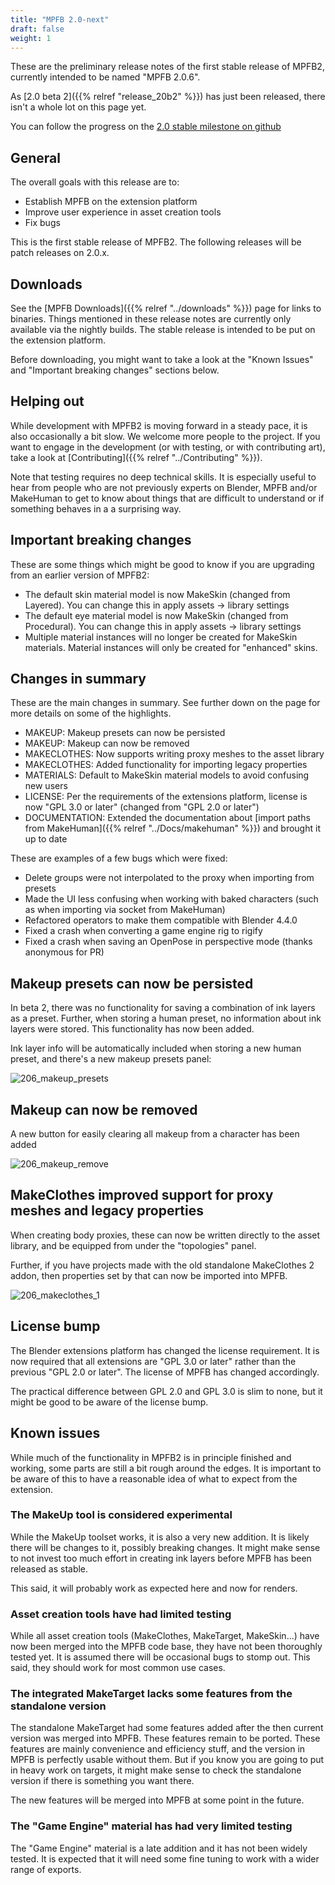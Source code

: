 ```yaml
---
title: "MPFB 2.0-next"
draft: false
weight: 1
---
```


These are the preliminary release notes of the first stable release of MPFB2, currently intended to be named "MPFB 2.0.6".

As [2.0 beta 2]({{% relref "release_20b2" %}}) has just been released, there isn't a whole lot on this page yet.

You can follow the progress on the [2.0 stable milestone on github](https://github.com/makehumancommunity/mpfb2/issues?q=is%3Aopen+is%3Aissue+milestone%3A%222.0+stable%22)

## General

The overall goals with this release are to:

- Establish MPFB on the extension platform
- Improve user experience in asset creation tools
- Fix bugs

This is the first stable release of MPFB2. The following releases will be patch releases on 2.0.x.

## Downloads

See the [MPFB Downloads]({{% relref "../downloads" %}}) page for links to binaries. Things mentioned in these release notes are currently
only available via the nightly builds. The stable release is intended to be put on the extension platform.

Before downloading, you might want to take a look at the "Known Issues" and "Important breaking changes" sections below.

## Helping out

While development with MPFB2 is moving forward in a steady pace, it is also occasionally a bit slow. We welcome more people to the 
project. If you want to engage in the development (or with testing, or with contributing art), take a look at
[Contributing]({{% relref "../Contributing" %}}).

Note that testing requires no deep technical skills. It is especially useful to hear from people who are not previously experts on
Blender, MPFB and/or MakeHuman to get to know about things that are difficult to understand or if something behaves in a a surprising way.

## Important breaking changes

These are some things which might be good to know if you are upgrading from an earlier version of MPFB2:

* The default skin material model is now MakeSkin (changed from Layered). You can change this in apply assets -> library settings
* The default eye material model is now MakeSkin (changed from Procedural). You can change this in apply assets -> library settings
* Multiple material instances will no longer be created for MakeSkin materials. Material instances will only be created for "enhanced" skins.

## Changes in summary

These are the main changes in summary. See further down on the page for more details on some of the highlights. 

- MAKEUP: Makeup presets can now be persisted
- MAKEUP: Makeup can now be removed
- MAKECLOTHES: Now supports writing proxy meshes to the asset library
- MAKECLOTHES: Added functionality for importing legacy properties
- MATERIALS: Default to MakeSkin material models to avoid confusing new users
- LICENSE: Per the requirements of the extensions platform, license is now "GPL 3.0 or later" (changed from "GPL 2.0 or later")
- DOCUMENTATION: Extended the documentation about [import paths from MakeHuman]({{% relref "../Docs/makehuman" %}}) and brought it up to date

These are examples of a few bugs which were fixed:

- Delete groups were not interpolated to the proxy when importing from presets
- Made the UI less confusing when working with baked characters (such as when importing via socket from MakeHuman)
- Refactored operators to make them compatible with Blender 4.4.0
- Fixed a crash when converting a game engine rig to rigify
- Fixed a crash when saving an OpenPose in perspective mode (thanks anonymous for PR)


## Makeup presets can now be persisted

In beta 2, there was no functionality for saving a combination of ink layers as a preset. Further, when storing a human preset, 
no information about ink layers were stored. This functionality has now been added. 

Ink layer info will be automatically included when storing a new human preset, and there's a new makeup presets panel:

![206_makeup_presets](206_makeup_presets.png)

## Makeup can now be removed

A new button for easily clearing all makeup from a character has been added

![206_makeup_remove](206_makeup_remove.png)

## MakeClothes improved support for proxy meshes and legacy properties

When creating body proxies, these can now be written directly to the asset library, and be equipped from under the "topologies" panel.

Further, if you have projects made with the old standalone MakeClothes 2 addon, then properties set by that can now be imported into MPFB.

![206_makeclothes_1](206_makeclothes_1.png)

## License bump

The Blender extensions platform has changed the license requirement. It is now required that all extensions are "GPL 3.0 or later" rather 
than the previous "GPL 2.0 or later". The license of MPFB has changed accordingly. 

The practical difference between GPL 2.0 and GPL 3.0 is slim to none, but it might be good to be aware of the license bump.

## Known issues

While much of the functionality in MPFB2 is in principle finished and working, some parts are still a bit rough around the edges. It is important to be aware of this to have a reasonable idea of what to expect from the extension.

### The MakeUp tool is considered experimental

While the MakeUp toolset works, it is also a very new addition. It is likely there will be changes to it, possibly breaking changes. It might make sense to
not invest too much effort in creating ink layers before MPFB has been released as stable.

This said, it will probably work as expected here and now for renders.

### Asset creation tools have had limited testing

While all asset creation tools (MakeClothes, MakeTarget, MakeSkin...) have now been merged into the MPFB code base, they have not been thoroughly 
tested yet. It is assumed there will be occasional bugs to stomp out. This said, they should work for most common use cases.

### The integrated MakeTarget lacks some features from the standalone version

The standalone MakeTarget had some features added after the then current version was merged into MPFB. These features remain to be ported.
These features are mainly convenience and efficiency stuff, and the version in MPFB is perfectly usable without them. But if you know you
are going to put in heavy work on targets, it might make sense to check the standalone version if there is something you want there.

The new features will be merged into MPFB at some point in the future.

### The "Game Engine" material has had very limited testing

The "Game Engine" material is a late addition and it has not been widely tested. It is expected that it will need some fine tuning to work 
with a wider range of exports.